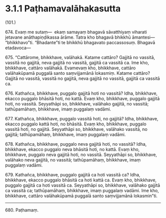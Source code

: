 # 3.1.1 Paṭhamavalāhakasutta

(101.)

674\. Evaṃ me sutaṃ—  ekaṃ samayaṃ bhagavā sāvatthiyaṃ viharati jetavane anāthapiṇḍikassa ārāme. Tatra kho bhagavā bhikkhū āmantesi—  “bhikkhavo”ti. “Bhadante”ti te bhikkhū bhagavato paccassosuṃ. Bhagavā etadavoca—

675\. “Cattārome, bhikkhave, valāhakā. Katame cattāro? Gajjitā no vassitā, vassitā no gajjitā, neva gajjitā no vassitā, gajjitā ca vassitā ca. Ime kho, bhikkhave, cattāro valāhakā. Evamevaṃ kho, bhikkhave, cattāro valāhakūpamā puggalā santo saṃvijjamānā lokasmiṃ. Katame cattāro? Gajjitā no vassitā, vassitā no gajjitā, neva gajjitā no vassitā, gajjitā ca vassitā ca.

676\. Kathañca, bhikkhave, puggalo gajjitā hoti no vassitā? Idha, bhikkhave, ekacco puggalo bhāsitā hoti, no kattā. Evaṃ kho, bhikkhave, puggalo gajjitā hoti, no vassitā. Seyyathāpi so, bhikkhave, valāhako gajjitā, no vassitā; tathūpamāhaṃ, bhikkhave, imaṃ puggalaṃ vadāmi.

677\. Kathañca, bhikkhave, puggalo vassitā hoti, no gajjitā? Idha, bhikkhave, ekacco puggalo kattā hoti, no bhāsitā. Evaṃ kho, bhikkhave, puggalo vassitā hoti, no gajjitā. Seyyathāpi so, bhikkhave, valāhako vassitā, no gajjitā; tathūpamāhaṃ, bhikkhave, imaṃ puggalaṃ vadāmi.

678\. Kathañca, bhikkhave, puggalo neva gajjitā hoti, no vassitā? Idha, bhikkhave, ekacco puggalo neva bhāsitā hoti, no kattā. Evaṃ kho, bhikkhave, puggalo neva gajjitā hoti, no vassitā. Seyyathāpi so, bhikkhave, valāhako neva gajjitā, no vassitā; tathūpamāhaṃ, bhikkhave, imaṃ puggalaṃ vadāmi.

679\. Kathañca, bhikkhave, puggalo gajjitā ca hoti vassitā ca? Idha, bhikkhave, ekacco puggalo bhāsitā ca hoti kattā ca. Evaṃ kho, bhikkhave, puggalo gajjitā ca hoti vassitā ca. Seyyathāpi so, bhikkhave, valāhako gajjitā ca vassitā ca; tathūpamāhaṃ, bhikkhave, imaṃ puggalaṃ vadāmi. Ime kho, bhikkhave, cattāro valāhakūpamā puggalā santo saṃvijjamānā lokasmin”ti.

---

680\. Paṭhamaṃ.
